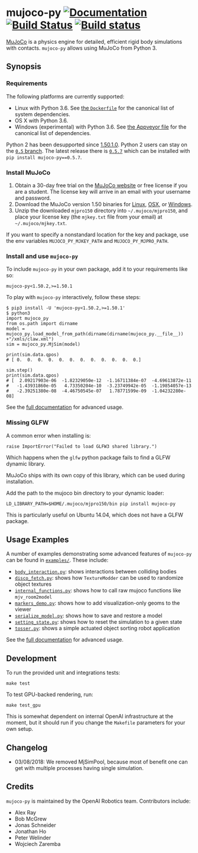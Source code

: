 # mujoco-py [![Documentation](https://img.shields.io/badge/docs-latest-brightgreen.svg?style=flat)](https://openai.github.io/mujoco-py/build/html/index.html) [![Build Status](https://travis-ci.org/openai/mujoco-py.svg?branch=master)](https://travis-ci.org/openai/mujoco-py) [![Build status](https://ci.appveyor.com/api/projects/status/iw52c0198j87s76w?svg=true)](https://ci.appveyor.com/project/wojzaremba/mujoco-py)

[MuJoCo](http://mujoco.org/) is a physics engine for detailed, efficient rigid body simulations with contacts. `mujoco-py` allows using MuJoCo from Python 3.

## Synopsis

### Requirements

The following platforms are currently supported:

- Linux with Python 3.6. See [the `Dockerfile`](Dockerfile) for the canonical list of system dependencies.
- OS X with Python 3.6.
- Windows (experimental) with Python 3.6. See [the Appveyor file](https://github.com/openai/mujoco-py/blob/master/.appveyor.yml#L16-L32) for the canonical list of dependencies.

Python 2 has been desupported since [1.50.1.0](https://github.com/openai/mujoco-py/releases/tag/1.50.1.0). Python 2 users can stay on the [`0.5` branch](https://github.com/openai/mujoco-py/tree/0.5). The latest release there is [`0.5.7`](https://github.com/openai/mujoco-py/releases/tag/0.5.7) which can be installed with `pip install mujoco-py==0.5.7`.

### Install MuJoCo

1. Obtain a 30-day free trial on the [MuJoCo website](https://www.roboti.us/license.html)
   or free license if you are a student.
   The license key will arrive in an email with your username and password.
2. Download the MuJoCo version 1.50 binaries for
   [Linux](https://www.roboti.us/download/mjpro150_linux.zip),
   [OSX](https://www.roboti.us/download/mjpro150_osx.zip), or
   [Windows](https://www.roboti.us/download/mjpro150_win64.zip).
3. Unzip the downloaded `mjpro150` directory into `~/.mujoco/mjpro150`,
   and place your license key (the `mjkey.txt` file from your email)
   at `~/.mujoco/mjkey.txt`.

If you want to specify a nonstandard location for the key and package,
use the env variables `MUJOCO_PY_MJKEY_PATH` and `MUJOCO_PY_MJPRO_PATH`.

### Install and use `mujoco-py`
To include `mujoco-py` in your own package, add it to your requirements like so:
```
mujoco-py<1.50.2,>=1.50.1
```
To play with `mujoco-py` interactively, follow these steps:
```
$ pip3 install -U 'mujoco-py<1.50.2,>=1.50.1'
$ python3
import mujoco_py
from os.path import dirname
model = mujoco_py.load_model_from_path(dirname(dirname(mujoco_py.__file__))  +"/xmls/claw.xml")
sim = mujoco_py.MjSim(model)

print(sim.data.qpos)
# [ 0.  0.  0.  0.  0.  0.  0.  0.  0.  0.  0.  0.]

sim.step()
print(sim.data.qpos)
# [  2.09217903e-06  -1.82329050e-12  -1.16711384e-07  -4.69613872e-11
#   -1.43931860e-05   4.73350204e-10  -3.23749942e-05  -1.19854057e-13
#   -2.39251380e-08  -4.46750545e-07   1.78771599e-09  -1.04232280e-08]
```

See the [full documentation](https://openai.github.io/mujoco-py/build/html/index.html) for advanced usage.

### Missing GLFW

A common error when installing is:

    raise ImportError("Failed to load GLFW3 shared library.")

Which happens when the `glfw` python package fails to find a GLFW dynamic library.

MuJoCo ships with its own copy of this library, which can be used during installation.

Add the path to the mujoco bin directory to your dynamic loader:

    LD_LIBRARY_PATH=$HOME/.mujoco/mjpro150/bin pip install mujoco-py

This is particularly useful on Ubuntu 14.04, which does not have a GLFW package.

## Usage Examples

A number of examples demonstrating some advanced features of `mujoco-py` can be found in [`examples/`](/./examples/). These include:
- [`body_interaction.py`](./examples/body_interaction.py): shows interactions between colliding bodies
- [`disco_fetch.py`](./examples/disco_fetch.py): shows how `TextureModder` can be used to randomize object textures
- [`internal_functions.py`](./examples/internal_functions.py): shows how to call raw mujoco functions like `mjv_room2model`
- [`markers_demo.py`](./examples/markers_demo.py): shows how to add visualization-only geoms to the viewer
- [`serialize_model.py`](./examples/serialize_model.py): shows how to save and restore a model
- [`setting_state.py`](./examples/setting_state.py):  shows how to reset the simulation to a given state
- [`tosser.py`](./examples/tosser.py): shows a simple actuated object sorting robot application

See the [full documentation](https://openai.github.io/mujoco-py/build/html/index.html) for advanced usage.

## Development

To run the provided unit and integrations tests:

```
make test
```

To test GPU-backed rendering, run:

```
make test_gpu
```

This is somewhat dependent on internal OpenAI infrastructure at the moment, but it should run if you change the `Makefile` parameters for your own setup.

## Changelog

- 03/08/2018: We removed MjSimPool, because most of benefit one can get with multiple processes having single simulation.

## Credits

`mujoco-py` is maintained by the OpenAI Robotics team. Contributors include:

- Alex Ray
- Bob McGrew
- Jonas Schneider
- Jonathan Ho
- Peter Welinder
- Wojciech Zaremba
